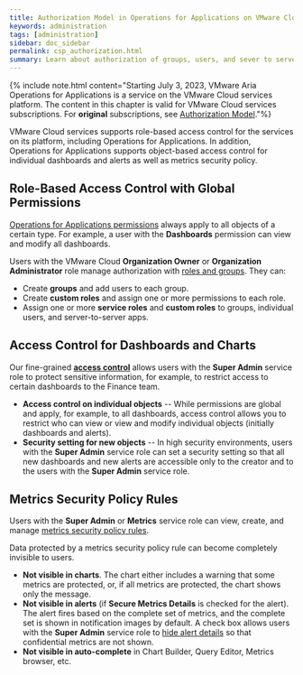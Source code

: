 ```yaml
---
title: Authorization Model in Operations for Applications on VMware Cloud Services
keywords: administration
tags: [administration]
sidebar: doc_sidebar
permalink: csp_authorization.html
summary: Learn about authorization of groups, users, and sever to server apps to access VMware Aria Operations for Applications on VMware Cloud services.
---
```


{% include note.html content="Starting July 3, 2023, VMware Aria Operations for Applications is a service on the VMware Cloud services platform. The content in this chapter is valid for VMware Cloud services subscriptions. For **original** subscriptions, see [Authorization Model](authorization.html)."%}

VMware Cloud services supports role-based access control for the services on its platform, including Operations for Applications. In addition, Operations for Applications supports object-based access control for individual dashboards and alerts as well as metrics security policy.

## Role-Based Access Control with Global Permissions

[Operations for Applications permissions](csp_permissions_overview.html) always apply to all objects of a certain type. For example, a user with the **Dashboards** permission can view and modify all dashboards.

Users with the VMware Cloud **Organization Owner** or **Organization Administrator** role manage authorization with [roles and groups](csp_users_roles.html). They can:
* Create **groups** and add users to each group.
* Create **custom roles** and assign one or more permissions to each role.
* Assign one or more **service roles** and **custom roles** to groups, individual users, and server-to-server apps.

## Access Control for Dashboards and Charts

Our fine-grained **[access control](csp_access.html)** allows users with the **Super Admin** service role to protect sensitive information, for example, to restrict access to certain dashboards to the Finance team.

* **Access control on individual objects** -- While permissions are global and apply, for example, to all dashboards, access control allows you to restrict who can view or view and modify individual objects (initially dashboards and alerts).
* **Security setting for new objects** -- In high security environments, users with the **Super Admin** service role can set a security setting so that all new dashboards and new alerts are accessible only to the creator and to the users with the **Super Admin** service role.

## Metrics Security Policy Rules

Users with the **Super Admin** or **Metrics** service role can view, create, and manage  [metrics security policy rules](csp_metrics_security.html).

Data protected by a metrics security policy rule can become completely invisible to users.
* **Not visible in charts**. The chart either includes a warning that some metrics are protected, or, if all metrics are protected, the chart shows only the message.
* **Not visible in alerts** (if **Secure Metrics Details** is checked for the alert). The alert fires based on the complete set of metrics, and the complete set is shown in notification images by default. A check box allows users with the **Super Admin** service role to [hide alert details](alerts_notifications.html#alert-notification-with-secured-metrics-details) so that confidential metrics are not shown.
* **Not visible in auto-complete** in Chart Builder, Query Editor, Metrics browser, etc.
